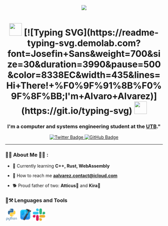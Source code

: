 <div id="header" align="center">
    <img src="https://media.giphy.com/media/scZPhLqaVOM1qG4lT9/giphy.gif" width="200">
    <h1><img src="http://clipart-library.com/images/8ixKaobip.gif" width="40" height="40"> [![Typing SVG](https://readme-typing-svg.demolab.com?font=Josefin+Sans&weight=700&size=30&duration=3990&pause=500&color=8338EC&width=435&lines=Hi+There!+%F0%9F%91%8B%F0%9F%8F%BB;I'm+Alvaro+Alvarez)](https://git.io/typing-svg) <img src="http://clipart-library.com/images/6iypypAin.gif" width="40" height="40"></h1>
    <h3 align="center">
        I'm a computer and systems engineering student at the <a href="https://www.utb.edu.co/">UTB</a>."
    </h3>
</div>

<div id="badges" align="center">
    <a href="https://twitter.com/alvaneedsfood">
        <img src="https://img.shields.io/twitter/follow/alvaneedsfood?logo=twitter&style=for-the-badge" 
        alt="Twitter Badge">
    </a>
    <a href="https://github.com/AlvaNeedsFood">
        <img src="https://img.shields.io/github/followers/AlvaNeedsFood?logo=github&style=for-the-badge" 
        alt="GitHub Badge">
    </a>
</div>

---

### 🧑‍💻 About Me 🧑‍💻 :

- 🌱 Currently learning **C++, Rust, WebAssembly**

- 📧 How to reach me **aalvarez.contact@icloud.com**

- 🐕 Proud father of two: **Atticus**🐾 and **Kira**👑

<div align="left">
    <h3>🧰⚒️ Lenguages and Tools</h3>
    <div>
        <img src="https://github.com/devicons/devicon/blob/master/icons/python/python-original-wordmark.svg" title="Python" alt="Python"
        width="40" height="40">
        <img src="https://github.com/devicons/devicon/blob/master/icons/xcode/xcode-original.svg" title="Xcode" alt="Xcode"
        width="40" height="40">
        <img src="https://github.com/devicons/devicon/blob/master/icons/slack/slack-original.svg" title="Slack" alt="Slack"
        width="40" height="40">
    </div>
</div>
